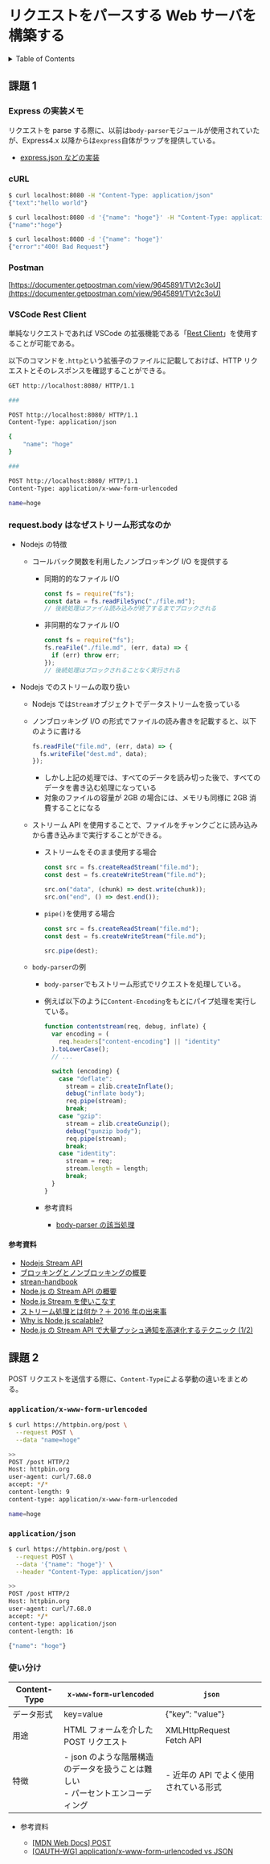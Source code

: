 # リクエストをパースする Web サーバを構築する

<!-- START doctoc generated TOC please keep comment here to allow auto update -->
<!-- DON'T EDIT THIS SECTION, INSTEAD RE-RUN doctoc TO UPDATE -->
<details>
<summary>Table of Contents</summary>

- [課題 1](#%E8%AA%B2%E9%A1%8C-1)
  - [Express の実装メモ](#express-%E3%81%AE%E5%AE%9F%E8%A3%85%E3%83%A1%E3%83%A2)
  - [cURL](#curl)
  - [Postman](#postman)
  - [VSCode Rest Client](#vscode-rest-client)
  - [request.body はなぜストリーム形式なのか](#requestbody-%E3%81%AF%E3%81%AA%E3%81%9C%E3%82%B9%E3%83%88%E3%83%AA%E3%83%BC%E3%83%A0%E5%BD%A2%E5%BC%8F%E3%81%AA%E3%81%AE%E3%81%8B)
    - [参考資料](#%E5%8F%82%E8%80%83%E8%B3%87%E6%96%99)
- [課題 2](#%E8%AA%B2%E9%A1%8C-2)
  - [`application/x-www-form-urlencoded`](#applicationx-www-form-urlencoded)
  - [`application/json`](#applicationjson)
  - [使い分け](#%E4%BD%BF%E3%81%84%E5%88%86%E3%81%91)

</details>
<!-- END doctoc generated TOC please keep comment here to allow auto update -->

## 課題 1

### Express の実装メモ

リクエストを parse する際に、以前は`body-parser`モジュールが使用されていたが、Express4.x 以降からは`express`自体がラップを提供している。

- [express.json などの実装](https://github.com/expressjs/express/blob/508936853a6e311099c9985d4c11a4b1b8f6af07/lib/express.js#L78)

### cURL

```bash
$ curl localhost:8080 -H "Content-Type: application/json"
{"text":"hello world"}

$ curl localhost:8080 -d '{"name": "hoge"}' -H "Content-Type: application/json"
{"name":"hoge"}

$ curl localhost:8080 -d '{"name": "hoge"}'
{"error":"400! Bad Request"}
```

### Postman

[https://documenter.getpostman.com/view/9645891/TVt2c3oU](https://documenter.getpostman.com/view/9645891/TVt2c3oU)

### VSCode Rest Client

単純なリクエストであれば VSCode の拡張機能である「[Rest Client](https://marketplace.visualstudio.com/items?itemName=humao.rest-client)」を使用することが可能である。

以下のコマンドを`.http`という拡張子のファイルに記載しておけば、HTTP リクエストとそのレスポンスを確認することができる。

```bash
GET http://localhost:8080/ HTTP/1.1

###

POST http://localhost:8080/ HTTP/1.1
Content-Type: application/json

{
    "name": "hoge"
}

###

POST http://localhost:8080/ HTTP/1.1
Content-Type: application/x-www-form-urlencoded

name=hoge
```

### request.body はなぜストリーム形式なのか

- Nodejs の特徴

  - コールバック関数を利用したノンブロッキング I/O を提供する

    - 同期的的なファイル I/O

      ```js
      const fs = require("fs");
      const data = fs.readFileSync("./file.md");
      // 後続処理はファイル読み込みが終了するまでブロックされる
      ```

    - 非同期的なファイル I/O

      ```js
      const fs = require("fs");
      fs.reaFile("./file.md", (err, data) => {
        if (err) throw err;
      });
      // 後続処理はブロックされることなく実行される
      ```

- Nodejs でのストリームの取り扱い

  - Nodejs では`Stream`オブジェクトでデータストリームを扱っている
  - ノンブロッキング I/O の形式でファイルの読み書きを記載すると、以下のように書ける

    ```js
    fs.readFile("file.md", (err, data) => {
      fs.writeFile("dest.md", data);
    });
    ```

    - しかし上記の処理では、すべてのデータを読み切った後で、すべてのデータを書き込む処理になっている
    - 対象のファイルの容量が 2GB の場合には、メモリも同様に 2GB 消費することになる

  - ストリーム API を使用することで、ファイルをチャンクごとに読み込みから書き込みまで実行することができる。

    - ストリームをそのまま使用する場合

      ```js
      const src = fs.createReadStream("file.md");
      const dest = fs.createWriteStream("file.md");

      src.on("data", (chunk) => dest.write(chunk));
      src.on("end", () => dest.end());
      ```

    - `pipe()`を使用する場合

      ```js
      const src = fs.createReadStream("file.md");
      const dest = fs.createWriteStream("file.md");

      src.pipe(dest);
      ```

  - `body-parser`の例

    - `body-parser`でもストリーム形式でリクエストを処理している。

    - 例えば以下のように`Content-Encoding`をもとにパイプ処理を実行している。

      ```js
      function contentstream(req, debug, inflate) {
        var encoding = (
          req.headers["content-encoding"] || "identity"
        ).toLowerCase();
        // ...

        switch (encoding) {
          case "deflate":
            stream = zlib.createInflate();
            debug("inflate body");
            req.pipe(stream);
            break;
          case "gzip":
            stream = zlib.createGunzip();
            debug("gunzip body");
            req.pipe(stream);
            break;
          case "identity":
            stream = req;
            stream.length = length;
            break;
        }
      }
      ```

    - 参考資料

      - [body-parser の該当処理](https://github.com/expressjs/body-parser/blob/master/lib/read.js#L158)

#### 参考資料

- [Nodejs Stream API](https://nodejs.org/api/stream.html)
- [ブロッキングとノンブロッキングの概要](https://nodejs.org/ja/docs/guides/blocking-vs-non-blocking/)
- [strean-handbook](https://github.com/meso/stream-handbook)
- [Node.js の Stream API の概要](https://qiita.com/takaaki7/items/fbc33dff1e17fe6a3d38)
- [Node.js Stream を使いこなす](https://qiita.com/masakura/items/5683e8e3e655bfda6756)
- [ストリーム処理とは何か？＋ 2016 年の出来事](https://qiita.com/kimutansk/items/60e48ec15e954fa95e1c)
- [Why is Node.js scalable?](https://stackoverflow.com/questions/16949483/why-is-node-js-scalable)
- [Node.js の Stream API で大量プッシュ通知を高速化するテクニック (1/2)](https://www.atmarkit.co.jp/ait/articles/1502/12/news026.html)

## 課題 2

POST リクエストを送信する際に、`Content-Type`による挙動の違いをまとめる。

### `application/x-www-form-urlencoded`

```bash
$ curl https://httpbin.org/post \
  --request POST \
  --data "name=hoge"

>>
POST /post HTTP/2
Host: httpbin.org
user-agent: curl/7.68.0
accept: */*
content-length: 9
content-type: application/x-www-form-urlencoded

name=hoge
```

### `application/json`

```bash
$ curl https://httpbin.org/post \
  --request POST \
  --data '{"name": "hoge"}' \
  --header "Content-Type: application/json"

>>
POST /post HTTP/2
Host: httpbin.org
user-agent: curl/7.68.0
accept: */*
content-type: application/json
content-length: 16

{"name": "hoge"}
```

### 使い分け

| Content-Type | `x-www-form-urlencoded`                                                           | `json`                                |
| ------------ | --------------------------------------------------------------------------------- | ------------------------------------- |
| データ形式   | key=value                                                                         | {"key": "value"}                      |
| 用途         | HTML フォームを介した POST リクエスト                                             | XMLHttpRequest<br>Fetch API           |
| 特徴         | - json のような階層構造のデータを扱うことは難しい<br>- パーセントエンコーディング | - 近年の API でよく使用されている形式 |

- 参考資料

  - [[MDN Web Docs] POST](https://developer.mozilla.org/ja/docs/Web/HTTP/Methods/POST)
  - [[OAUTH-WG] application/x-www-form-urlencoded vs JSON](https://mailarchive.ietf.org/arch/msg/oauth/D4d6dCQSvmO1G3ST5q6_xQ6En4w/)
